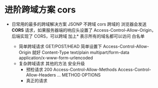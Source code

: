 # 进阶跨域方案 cors

- 日常用的最多的跨域解决方案
  JSONP 不跨域
  cors 跨域的
  浏览器会发送 **CORS** 请求，如果服务器端的响应头设置了 Access-Control-Allow-Origin，
  后端实现了 CORS，可以跨域
  加上\* 表示所有的域名都可以访问
  白名单

  - 简单跨域请求
    GET/POST/HEAD 简单设置下 Access-Control-Allow-Origin 就好
    Content-Type text/plain multipart/form-data
    application/x-www-form-urlencoded
  - 复杂跨域请求
    其他的方法 安全升级
    - 预检请求
      200
      Access-Control-Allow-Methods
      Access-Control-Allow-Headers
      ...
      METHOD OPTIONS
    - 真正的请求
